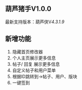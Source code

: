 ## **葫芦猪手V1.0.0**
最新支持版本：葫芦侠V*4.3.1.9*
## **新增功能**
1. 隐藏首页修改器
2. 个人主页展示更多信息
3. 帖子/ 回复 展示更多信息
4. 自定义帖子和用户菜单
5. 根据ID跳转到->帖子、用户、版块
6. 一键签到
